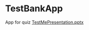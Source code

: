 # TestBankApp
App for quiz 
[TestMePresentation.pptx](https://github.com/algoives/TestBankApp/files/8358914/TestMePresentation.pptx)
